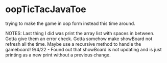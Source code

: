 # oopTicTacJavaToe
trying to make the game in oop form instead this time around.


NOTES:
Last thing I did was print the array list with spaces in between.
Gotta give them an error check.
Gotta somehow make showBoard not refresh all the time.
Maybe use a recursive method to handle the gameboard!
9/4/22 - Found out that showBoard is not updating and is just printing as a new print without a previous change.
